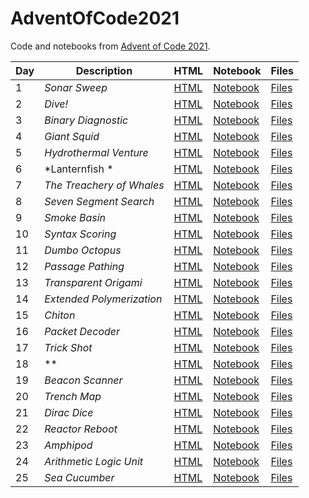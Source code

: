 # AdventOfCode2021


Code and notebooks from [Advent of Code 2021](https://adventofcode.com/2021).

| Day | Description | HTML | Notebook | Files |
| --- | --- | --- | --- | --- |
| 1 | *Sonar Sweep* | [HTML](https://exitingbear.github.io/AdventOfCode2016/Day-1.nb.html) | [Notebook](<Day 1/Day1.Rmd>) | [Files](<Day 1>) |
| 2 | *Dive!* | [HTML](https://exitingbear.github.io/AdventOfCode2016/Day-2.nb.html) | [Notebook](<Day 2/Day2.Rmd>) | [Files](<Day 2>) |
| 3 | *Binary Diagnostic* | [HTML](https://exitingbear.github.io/AdventOfCode2016/Day-3.nb.html) | [Notebook](<Day 3/Day3.Rmd>) | [Files](<Day 3>) |
| 4 | *Giant Squid* | [HTML](https://exitingbear.github.io/AdventOfCode2016/Day-4.nb.html) | [Notebook](<Day 4/Day4.Rmd>) | [Files](<Day 4>) |
| 5 | *Hydrothermal Venture* | [HTML](https://exitingbear.github.io/AdventOfCode2016/Day-5.nb.html) | [Notebook](<Day 5/Day5.Rmd>) | [Files](<Day 5>) |
| 6 | *Lanternfish * | [HTML](https://exitingbear.github.io/AdventOfCode2016/Day-6.nb.html) | [Notebook](<Day 6/Day6.Rmd>) | [Files](<Day 6>) |
| 7 | *The Treachery of Whales* | [HTML](https://exitingbear.github.io/AdventOfCode2016/Day-7.nb.html) | [Notebook](<Day 7/Day7.Rmd>) | [Files](<Day 7>) |
| 8 | *Seven Segment Search* | [HTML](https://exitingbear.github.io/AdventOfCode2016/Day-8.nb.html) | [Notebook](<Day 8/Day8.Rmd>) | [Files](<Day 8>) |
| 9 | *Smoke Basin* | [HTML](https://exitingbear.github.io/AdventOfCode2016/Day-9.nb.html) | [Notebook](<Day 9/Day9.Rmd>) | [Files](<Day 9>) |
| 10 | *Syntax Scoring* | [HTML](https://exitingbear.github.io/AdventOfCode2016/Day-10.nb.html) | [Notebook](<Day 10/Day10.Rmd>) | [Files](<Day 10>) |
| 11 | *Dumbo Octopus* | [HTML](https://exitingbear.github.io/AdventOfCode2016/Day-11.nb.html) | [Notebook](<Day 11/Day11.Rmd>) | [Files](<Day 11>) |
| 12 | *Passage Pathing* | [HTML](https://exitingbear.github.io/AdventOfCode2016/Day-12.nb.html) | [Notebook](<Day 12/Day12.Rmd>) | [Files](<Day 12>) |
| 13 | *Transparent Origami* | [HTML](https://exitingbear.github.io/AdventOfCode2016/Day-13.nb.html) | [Notebook](<Day 13/Day13.Rmd>) | [Files](<Day 13>) |
| 14 | *Extended Polymerization* | [HTML](https://exitingbear.github.io/AdventOfCode2016/Day-14.nb.html) | [Notebook](<Day 14/Day14.Rmd>) | [Files](<Day 14>) |
| 15 | *Chiton* | [HTML](https://exitingbear.github.io/AdventOfCode2016/Day-15.nb.html) | [Notebook](<Day 15/Day15.Rmd>) | [Files](<Day 15>) |
| 16 | *Packet Decoder* | [HTML](https://exitingbear.github.io/AdventOfCode2016/Day-16.nb.html) | [Notebook](<Day 16/Day16.Rmd>) | [Files](<Day 16>) |
| 17 | *Trick Shot* | [HTML](https://exitingbear.github.io/AdventOfCode2016/Day-17.nb.html) | [Notebook](<Day 17/Day17.Rmd>) | [Files](<Day 17>) |
| 18 | **  | [HTML](https://exitingbear.github.io/AdventOfCode2016/Day-18.nb.html) | [Notebook](<Day 18/Day18.Rmd>) | [Files](<Day 18>) |
| 19 | *Beacon Scanner* | [HTML](https://exitingbear.github.io/AdventOfCode2016/Day-19.nb.html) | [Notebook](<Day 19/Day19.Rmd>) | [Files](<Day 19>) |
| 20 | *Trench Map*  | [HTML](https://exitingbear.github.io/AdventOfCode2016/Day-20.nb.html) | [Notebook](<Day 20/Day20.Rmd>) | [Files](<Day 20>) |
| 21 | *Dirac Dice* | [HTML](https://exitingbear.github.io/AdventOfCode2016/Day-21.nb.html) | [Notebook](<Day 21/Day21.Rmd>) | [Files](<Day 21>) |
| 22 | *Reactor Reboot* | [HTML](https://exitingbear.github.io/AdventOfCode2016/Day-22.nb.html) | [Notebook](<Day 22/Day22.Rmd>) | [Files](<Day 22>) |
| 23 | *Amphipod* | [HTML](https://exitingbear.github.io/AdventOfCode2016/Day-23.nb.html) | [Notebook](<Day 23/Day23.Rmd>) | [Files](<Day 23>) |
| 24 | *Arithmetic Logic Unit* | [HTML](https://exitingbear.github.io/AdventOfCode2016/Day-24.nb.html) | [Notebook](<Day 24/Day24.Rmd>) | [Files](<Day 24>) |
| 25 | *Sea Cucumber* | [HTML](https://exitingbear.github.io/AdventOfCode2016/Day-25.nb.html) | [Notebook](<Day 25/Day25.Rmd>) | [Files](<Day 25>) |
